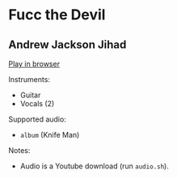 # Fucc the Devil

## Andrew Jackson Jihad


[Play in browser](http://pages.cs.wisc.edu/~tolly/customs/?title=fucc-the-devil&artist=andrew-jackson-jihad)

Instruments:

  * Guitar
  * Vocals (2)

Supported audio:

  * `album` (Knife Man)

Notes:

  * Audio is a Youtube download (run `audio.sh`).

